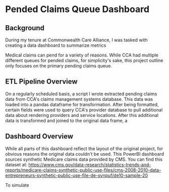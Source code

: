 # Pended Claims Queue Dashboard
## Background
During my tenure at Commonwealth Care Alliance, I was tasked with creating a data dashboard to summarize metrics

Medical claims can pend for a variety of reasons. While CCA had multiple different queues for pended claims, for simplicity's sake, this project outline only focuses on the primary pending claims queue.

## ETL Pipeline Overview

On a regularly scheduled basis, a script I wrote extracted pending claims data from CCA's claims management systems database. This data was loaded into a pandas dataframe for transformation. After being formatted, certain fields were used to query CCA's provider database to pull additional data about rendering providers and service locations. After this additional data is transformed and joined to the original data frame, a 

## Dashboard Overview
While all parts of this dashboard reflect the layout of the original project, for obvious reasons the original data couldn't be used. This PowerBI dashboard sources synthetic Medicare claims data provided by CMS. You can find this dataset at:
https://www.cms.gov/data-research/statistics-trends-and-reports/medicare-claims-synthetic-public-use-files/cms-2008-2010-data-entrepreneurs-synthetic-public-use-file-de-synpuf/de10-sample-20

To simulate 
